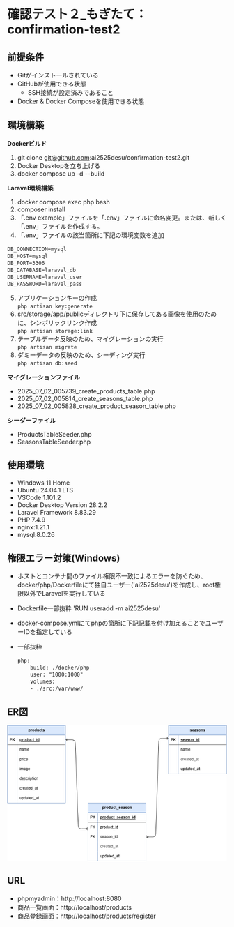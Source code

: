 # 確認テスト２_もぎたて：confirmation-test2

## 前提条件
- Gitがインストールされている
- GitHubが使用できる状態
    - SSH接続が設定済みであること
- Docker & Docker Composeを使用できる状態

## 環境構築

**Dockerビルド**
1. git clone git@github.com:ai2525desu/confirmation-test2.git
2. Docker Desktopを立ち上げる
3. docker compose up -d --build

**Laravel環境構築**
1. docker compose exec php bash
2. composer install
3. 「.env example」ファイルを「.env」ファイルに命名変更。または、新しく「.env」ファイルを作成する。
4. 「.env」ファイルの該当箇所に下記の環境変数を追加
```
DB_CONNECTION=mysql
DB_HOST=mysql
DB_PORT=3306
DB_DATABASE=laravel_db
DB_USERNAME=laravel_user
DB_PASSWORD=laravel_pass
```
5. アプリケーションキーの作成
<br>```php artisan key:generate```
6. src/storage/app/publicディレクトリ下に保存してある画像を使用のために、シンボリックリンク作成
<br>```php artisan storage:link```
7. テーブルデータ反映のため、マイグレーションの実行
<br>```php artisan migrate```
8. ダミーデータの反映のため、シーディング実行
<br>```php artisan db:seed```

**マイグレーションファイル**
* 2025_07_02_005739_create_products_table.php
* 2025_07_02_005814_create_seasons_table.php
* 2025_07_02_005828_create_product_season_table.php

**シーダーファイル**
* ProductsTableSeeder.php
* SeasonsTableSeeder.php

## 使用環境
- Windows 11 Home
- Ubuntu 24.04.1 LTS
- VSCode 1.101.2
- Docker Desktop Version 28.2.2
- Laravel Framework 8.83.29
- PHP 7.4.9
- nginx:1.21.1
- mysql:8.0.26

## 権限エラー対策(Windows)
* ホストとコンテナ間のファイル権限不一致によるエラーを防ぐため、docker/php/Dockerfileにて独自ユーザー('ai2525desu')を作成し、root権限以外でLaravelを実行している
- Dockerfile一部抜粋
    'RUN useradd -m ai2525desu'
* docker-compose.ymlにてphpの箇所に下記記載を付け加えることでユーザーIDを指定している
- 一部抜粋
    ```
    php:
        build: ./docker/php
        user: "1000:1000"
        volumes:
        - ./src:/var/www/
    ```


## ER図
![ER図](mogitate.png)

## URL
* phpmyadmin：http://localhost:8080
* 商品一覧画面：http://localhost/products
* 商品登録画面：http://localhost/products/register
